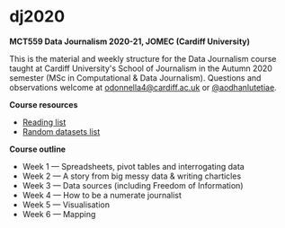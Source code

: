 # dj2020

**MCT559 Data Journalism 2020-21, JOMEC (Cardiff University)**

This is the material and weekly structure for the Data Journalism course taught at Cardiff University's School of Journalism in the Autumn 2020 semester (MSc in Computational & Data Journalism). Questions and observations welcome at odonnella4@cardiff.ac.uk or [@aodhanlutetiae](https://www.twitter.com/aodhanlutetiae).

**Course resources**
- [Reading list](https://docs.google.com/document/d/15dNzLex3VdkcRjcXvyc8mKoXOFhBJHl2kVZeCUICLfQ/edit?usp=sharing)
- [Random datasets list](https://docs.google.com/document/d/1jwWhnAXX1ctCH7C4Q3De6Za8PV5Xo61gCfeMVOeIUTg/edit?usp=sharing)

**Course outline**
- Week 1 — Spreadsheets, pivot tables and interrogating data
- Week 2 — A story from big messy data & writing charticles
- Week 3 — Data sources (including Freedom of Information)
- Week 4 — How to be a numerate journalist
- Week 5 — Visualisation
- Week 6 — Mapping
